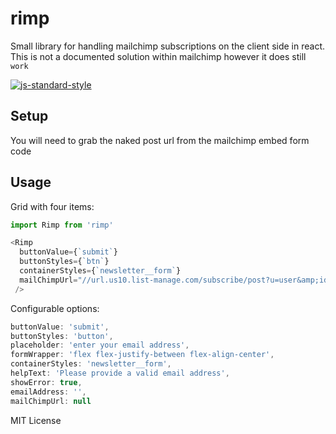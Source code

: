# rimp
Small library for handling mailchimp subscriptions on the client side in react. This is
not a documented solution within mailchimp however it does still `work`

[![js-standard-style](https://cdn.rawgit.com/feross/standard/master/badge.svg)](http://standardjs.com)

## Setup

You will need to grab the naked post url from the mailchimp embed form code

## Usage
Grid with four items:

```javascript
import Rimp from 'rimp'

<Rimp
  buttonValue={`submit`}
  buttonStyles={`btn`}
  containerStyles={`newsletter__form`}
  mailChimpUrl="//url.us10.list-manage.com/subscribe/post?u=user&amp;id=list"
 />
```

Configurable options:
```javascript
buttonValue: 'submit',
buttonStyles: 'button',
placeholder: 'enter your email address',
formWrapper: 'flex flex-justify-between flex-align-center',
containerStyles: 'newsletter__form',
helpText: 'Please provide a valid email address',
showError: true,
emailAddress: '',
mailChimpUrl: null
```




MIT License

